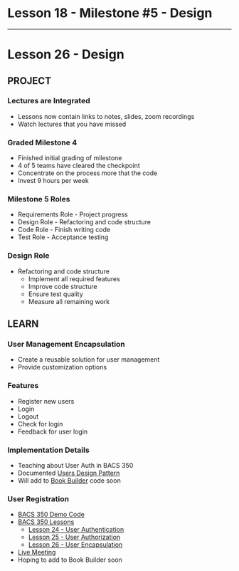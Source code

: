 # Lesson 18 - Milestone #5 - Design

---

# Lesson 26 - Design


## PROJECT

### Lectures are Integrated
* Lessons now contain links to notes, slides, zoom recordings
* Watch lectures that you have missed


### Graded Milestone 4
* Finished initial grading of milestone
* 4 of 5 teams have cleared the checkpoint
* Concentrate on the process more that the code
* Invest 9 hours per week


### Milestone 5 Roles
* Requirements Role - Project progress
* Design Role - Refactoring and code structure
* Code Role - Finish writing code
* Test Role - Acceptance testing
    
    
### Design Role
* Refactoring and code structure
    * Implement all required features
    * Improve code structure
    * Ensure test quality 
    * Measure all remaining work
 
 

## LEARN

### User Management Encapsulation
* Create a reusable solution for user management
* Provide customization options


### Features
* Register new users
* Login
* Logout
* Check for login
* Feedback for user login


### Implementation Details
* Teaching about User Auth in BACS 350
* Documented [Users Design Pattern](../docs/Users)
* Will add to [Book Builder](https://github.com/Mark-Seaman/Book-Builder) code soon


### User Registration
* [BACS 350 Demo Code](https://github.com/Mark-Seaman/UNC-BACS-350/tree/master/demo/week09/Demo26)
* [BACS 350 Lessons](https://shrinking-world.com/course/bacs350/lesson/Index)
    * [Lesson 24 - User Authentication](https://shrinking-world.com/course/bacs350/lesson/24)
    * [Lesson 25 - User Authorization](https://shrinking-world.com/course/bacs350/lesson/25)
    * [Lesson 26 - User Encapsulation](https://shrinking-world.com/course/bacs350/lesson/26)
* [Live Meeting](https://unco.zoom.us/j/95419819180)
* Hoping to add to Book Builder soon
    

